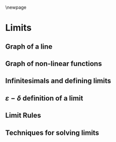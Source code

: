 \newpage

# Limits

## Graph of a line

## Graph of non-linear functions

## Infinitesimals and defining limits

## $\varepsilon-\delta$ definition of a limit

## Limit Rules

## Techniques for solving limits
